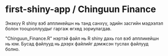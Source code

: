 # first-shiny-app / Chinguun Finance
Энэхүү R shiny вэб аппликейшн нь танд санхүү, эдийн засгийн мэдээлэл болон тооцооллуудыг гаргаж өгхөд зориулагдав. 

"Chinguun_Finance.R" нэртэй файл нь R shiny дахь гол вэб аппликейшн нь юм. 
Бусад файлууд нь дээрх файлийг дэмжсэн туслах файлууд болно. 

